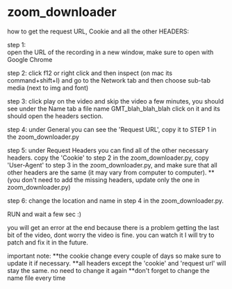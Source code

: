 # zoom_downloader

how to get the request URL, Cookie and all the other HEADERS:

step 1:   
open the URL of the recording in a new window, make sure to open with Google Chrome 

step 2:
click f12 or right click and then inspect (on mac its command+shift+I)
and go to the Network tab and then choose sub-tab media (next to img and font)

step 3:
click play on the video and skip the video a few minutes,
you should see under the Name tab a file name GMT_blah_blah_blah
click on it and its should open the headers section.

step 4:
under General you can see the 'Request URL', copy it to STEP 1 in the zoom_downloader.py

step 5:
under Request Headers you can find all of the other necessary headers.
copy the 'Cookie' to step 2 in the zoom_downloader.py,
copy 'User-Agent' to step 3 in the zoom_downloader.py,
and make sure that all other headers are the same (it may vary from computer to computer).
**(you don't need to add the missing headers, update only the one in zoom_downloader.py)

step 6:
change the location and name in step 4 in the zoom_downloader.py.

RUN and wait a few sec :)

you will get an error at the end because there is a problem getting the last bit of the video,
dont worry the video is fine. you can watch it
I will try to patch and fix it in the future. 

important note:
**the cookie change every couple of days so make sure to update it if necessary.
**all headers except the 'cookie' and 'request url' will stay the same. no need to change it again
**don't forget to change the name file every time
